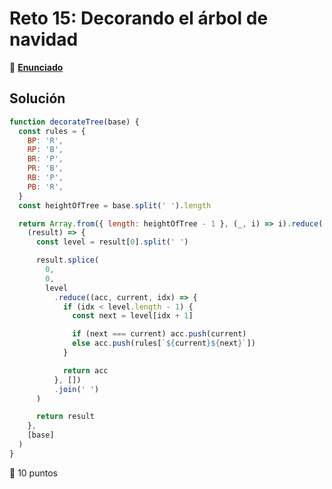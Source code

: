 # Reto 15: Decorando el árbol de navidad

🔗 [**Enunciado**](https://adventjs.dev/es/challenges/2022/15)

## Solución

``` js
function decorateTree(base) {
  const rules = {
    BP: 'R',
    RP: 'B',
    BR: 'P',
    PR: 'B',
    RB: 'P',
    PB: 'R',
  }
  const heightOfTree = base.split(' ').length

  return Array.from({ length: heightOfTree - 1 }, (_, i) => i).reduce(
    (result) => {
      const level = result[0].split(' ')

      result.splice(
        0,
        0,
        level
          .reduce((acc, current, idx) => {
            if (idx < level.length - 1) {
              const next = level[idx + 1]

              if (next === current) acc.push(current)
              else acc.push(rules[`${current}${next}`])
            }

            return acc
          }, [])
          .join(' ')
      )

      return result
    },
    [base]
  )
}
```

🚀 10 puntos
